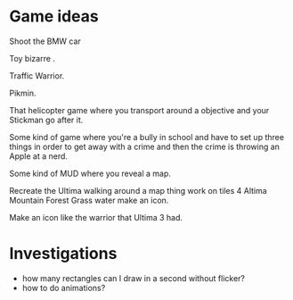 
# Game ideas

Shoot the BMW car 

Toy bizarre .

Traffic Warrior.

Pikmin.

That helicopter game where you transport around a objective and your  Stickman go after it.

Some kind of game where you're a bully in school and have to set up three things in order to get away with a crime and then the crime is throwing an Apple at a nerd.

Some kind of MUD where you reveal a map.

Recreate the Ultima walking around a map thing work on tiles 4 Altima Mountain Forest Grass water make an icon.

Make an icon like the warrior that Ultima 3 had.


# Investigations

* how many rectangles can I draw in a second without flicker?
* how to do animations?
